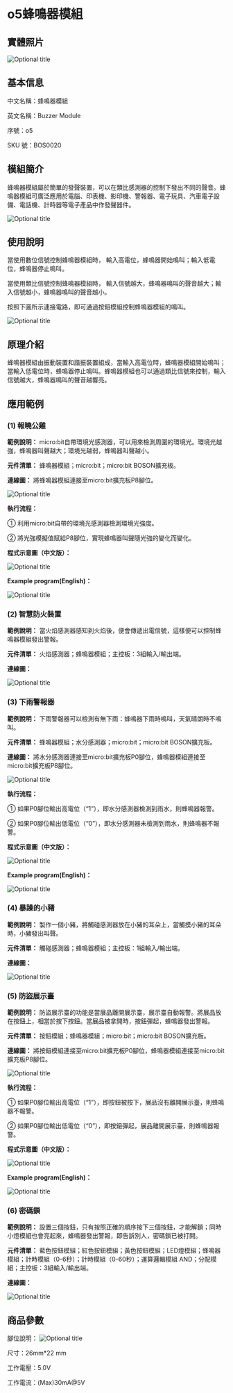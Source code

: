 # o5蜂鳴器模組

## 實體照片

![Optional title](../.gitbook/assets/boson-feng-ming-qi-mo-kuai-shi-wu-tu.jpg)

## 基本信息

中文名稱：蜂鳴器模組

英文名稱：Buzzer Module

序號：o5

SKU 號：BOS0020

## 模組簡介

蜂鳴器模組屬於簡單的發聲裝置，可以在類比感測器的控制下發出不同的聲音。蜂鳴器模組可廣泛應用於電腦、印表機、影印機、警報器、電子玩具、汽車電子設備、電話機、計時器等電子產品中作發聲器件。

![Optional title](../.gitbook/assets/boson-feng-ming-qi-mo-kuai-shi-li.png)

## 使用說明

當使用數位信號控制蜂鳴器模組時， 輸入高電位，蜂鳴器開始鳴叫；輸入低電位，蜂鳴器停止鳴叫。

當使用類比信號控制蜂鳴器模組時， 輸入信號越大，蜂鳴器鳴叫的聲音越大；輸入信號越小，蜂鳴器鳴叫的聲音越小。

按照下圖所示連接電路，即可通過按鈕模組控制蜂鳴器模組的鳴叫。

![Optional title](../.gitbook/assets/boson-feng-ming-qi-mo-kuai-shi-yong-shuo-ming.png)

## 原理介紹

蜂鳴器模組由振動裝置和諧振裝置組成，當輸入高電位時，蜂鳴器模組開始鳴叫；當輸入低電位時，蜂鳴器停止鳴叫。蜂鳴器模組也可以通過類比信號來控制，輸入信號越大，蜂鳴器鳴叫的聲音越響亮。

## 應用範例

### **\(1\) 報曉公雞**

**範例說明：** micro:bit自帶環境光感測器，可以用來檢測周圍的環境光。環境光越強，蜂鳴器叫聲越大；環境光越弱，蜂鳴器叫聲越小。

**元件清單：** 蜂鳴器模組；micro:bit；micro:bit BOSON擴充板。

**連線圖：** 將蜂鳴器模組連接至micro:bit擴充板P8腳位。

![Optional title](../.gitbook/assets/boson-feng-ming-qi-mo-kuai-bao-xiao-gong-ji-lian-xian-tu.png)

**執行流程：**

① 利用micro:bit自帶的環境光感測器檢測環境光強度。

② 將光強模擬值賦給P8腳位，實現蜂鳴器叫聲隨光強的變化而變化。

**程式示意圖（中文版）：**

![Optional title](../.gitbook/assets/boson-feng-ming-qi-mo-kuai-bao-xiao-gong-ji-cheng-xu-shi-yi-tu-zhong-wen-ban.png)

**Example program(English)：**

![Optional title](../.gitbook/assets/boson-feng-ming-qi-mo-kuai-bao-xiao-gong-ji-cheng-xu-shi-yi-tu-ying-wen-ban.png)

### **\(2\) 智慧防火裝置**

**範例說明：** 當火焰感測器感知到火焰後，便會傳遞出電信號，這樣便可以控制蜂鳴器模組發出警報。

**元件清單：** 火焰感測器；蜂鳴器模組；主控板：3組輸入/輸出端。

**連線圖：**

![Optional title](../.gitbook/assets/boson-feng-ming-qi-mo-kuai-zhi-neng-fang-huo-zhuang-zhi-lian-xian-tu.png)

### **\(3\) 下雨警報器**

**範例說明：** 下雨警報器可以檢測有無下雨：蜂鳴器下雨時鳴叫，天氣晴朗時不鳴叫。

**元件清單：** 蜂鳴器模組；水分感測器；micro:bit；micro:bit BOSON擴充板。

**連線圖：** 將水分感測器連接至micro:bit擴充板P0腳位，蜂鳴器模組連接至micro:bit擴充板P8腳位。

![Optional title](../.gitbook/assets/boson-feng-ming-qi-mo-kuai-xia-yu-bao-jing-qi-lian-xian-tu.png)

**執行流程：**

① 如果P0腳位輸出高電位（“1”），即水分感測器檢測到雨水，則蜂鳴器報警。

② 如果P0腳位輸出低電位（“0”），即水分感測器未檢測到雨水，則蜂鳴器不報警。

**程式示意圖（中文版）：**

![Optional title](../.gitbook/assets/boson-feng-ming-qi-mo-kuai-xia-yu-bao-jing-qi-cheng-xu-shi-yi-tu-zhong-wen-ban.png)

**Example program(English)：**

![Optional title](../.gitbook/assets/boson-feng-ming-qi-mo-kuai-xia-yu-bao-jing-qi-cheng-xu-shi-yi-tu-ying-wen-ban.png)

### **\(4\) 暴躁的小豬**

**範例說明：** 製作一個小豬，將觸碰感測器放在小豬的耳朵上，當觸摸小豬的耳朵時，小豬發出叫聲。

**元件清單：** 觸碰感測器；蜂鳴器模組；主控板：1組輸入/輸出端。

**連線圖：**

![Optional title](../.gitbook/assets/boson-feng-ming-qi-mo-kuai-bao-zao-de-xiao-zhu-lian-xian-tu.png)

### **\(5\) 防盜展示臺**

**範例說明：** 防盜展示臺的功能是當展品離開展示臺，展示臺自動報警。將展品放在按鈕上，相當於按下按鈕。當展品被拿開時，按鈕彈起，蜂鳴器發出警報。

**元件清單：** 按鈕模組；蜂鳴器模組；micro:bit；micro:bit BOSON擴充板。

**連線圖：** 將按鈕模組連接至micro:bit擴充板P0腳位，蜂鳴器模組連接至micro:bit擴充板P8腳位。

![Optional title](../.gitbook/assets/boson-feng-ming-qi-mo-kuai-fang-dao-zhan-tai-lian-xian-tu.png)

**執行流程：**

① 如果P0腳位輸出高電位（“1”），即按鈕被按下，展品沒有離開展示臺，則蜂鳴器不報警。

② 如果P0腳位輸出低電位（“0”），即按鈕彈起，展品離開展示臺，則蜂鳴器報警。

**程式示意圖（中文版）：**

![Optional title](../.gitbook/assets/boson-feng-ming-qi-mo-kuai-fang-dao-zhan-tai-cheng-xu-shi-yi-tu-zhong-wen-ban.png)

**Example program(English)：**

![Optional title](../.gitbook/assets/boson-feng-ming-qi-mo-kuai-fang-dao-zhan-tai-cheng-xu-shi-yi-tu-ying-wen-ban.png)

### **\(6\) 密碼鎖**

**範例說明：** 設置三個按鈕，只有按照正確的順序按下三個按鈕，才能解鎖；同時小燈模組也會亮起來，蜂鳴器發出警報，即告訴別人，密碼鎖已被打開。

**元件清單：** 藍色按鈕模組；紅色按鈕模組；黃色按鈕模組；LED燈模組；蜂鳴器模組；計時模組（0-6秒）；計時模組（0-60秒）；運算邏輯模組 AND；分配模組；主控板：3組輸入/輸出端。

**連線圖：**

![Optional title](../.gitbook/assets/boson-feng-ming-qi-mo-kuai-mi-ma-suo-lian-xian-tu.png)

## 商品參數

腳位說明： ![Optional title](../.gitbook/assets/boson-feng-ming-qi-mo-kuai-yin-jiao-shuo-ming.png)

尺寸：26mm\*22 mm

工作電壓：5.0V

工作電流：\(Max\)30mA@5V

